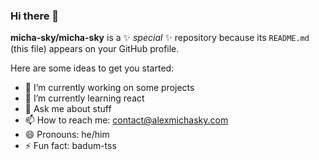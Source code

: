 ### Hi there 👋

**micha-sky/micha-sky** is a ✨ _special_ ✨ repository because its `README.md` (this file) appears on your GitHub profile.

Here are some ideas to get you started:

- 🔭 I’m currently working on some projects
- 🌱 I’m currently learning react
- 💬 Ask me about stuff
- 📫 How to reach me: contact@alexmichasky.com
- 😄 Pronouns: he/him
- ⚡ Fun fact: badum-tss

